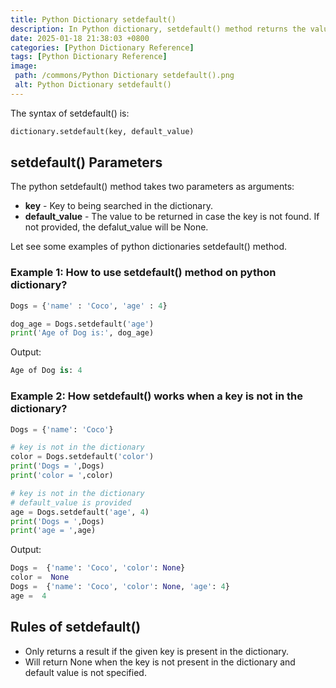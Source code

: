 ```yaml
---
title: Python Dictionary setdefault()
description: In Python dictionary, setdefault() method returns the value of the given key, if the key is present in the dictionary and if not present it will inserts a key with a value to the dictionary.
date: 2025-01-18 21:38:03 +0800
categories: [Python Dictionary Reference]
tags: [Python Dictionary Reference]
image:
 path: /commons/Python Dictionary setdefault().png
 alt: Python Dictionary setdefault()
---
```


The syntax of setdefault() is:

```python
dictionary.setdefault(key, default_value)
```

## setdefault() Parameters

The python setdefault() method takes two parameters as arguments:

* **key** \- Key to being searched in the dictionary.  
* **default\_value** \- The value to be returned in case the key is not found. If not provided, the defalut\_value will be None.

Let see some examples of python dictionaries setdefault() method.

### Example 1: How to use setdefault() method on python dictionary?

```python
Dogs = {'name' : 'Coco', 'age' : 4}

dog_age = Dogs.setdefault('age')
print('Age of Dog is:', dog_age)

```

Output:

```python
Age of Dog is: 4

```

### Example 2: How setdefault() works when a key is not in the dictionary?

```python
Dogs = {'name': 'Coco'}

# key is not in the dictionary
color = Dogs.setdefault('color')
print('Dogs = ',Dogs)
print('color = ',color)

# key is not in the dictionary
# default_value is provided
age = Dogs.setdefault('age', 4)
print('Dogs = ',Dogs)
print('age = ',age)

```

Output:

```python
Dogs =  {'name': 'Coco', 'color': None}
color =  None
Dogs =  {'name': 'Coco', 'color': None, 'age': 4}
age =  4

```

## Rules of setdefault() 

* Only returns a result if the given key is present in the dictionary.  
* Will return None when the key is not present in the dictionary and default value is not specified.